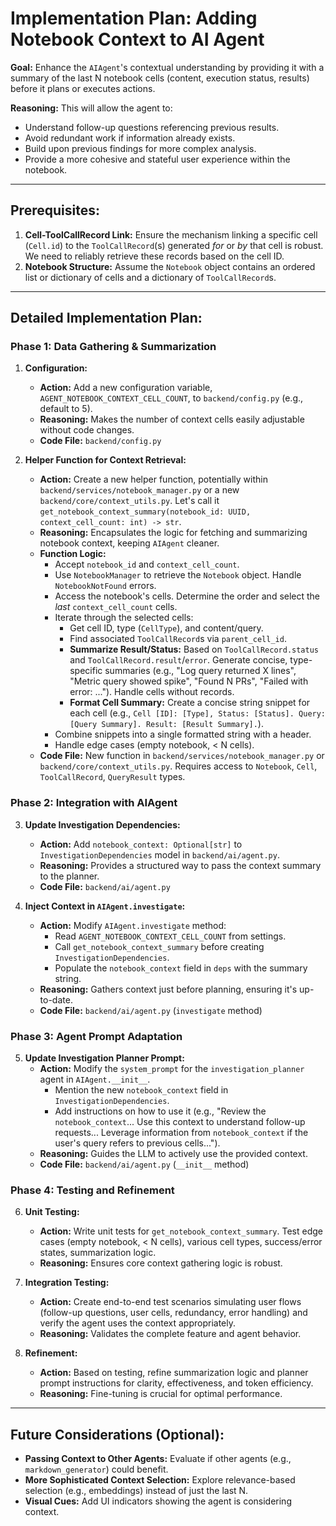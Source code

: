 # Implementation Plan: Adding Notebook Context to AI Agent

**Goal:** Enhance the `AIAgent`'s contextual understanding by providing it with a summary of the last N notebook cells (content, execution status, results) before it plans or executes actions.

**Reasoning:** This will allow the agent to:
*   Understand follow-up questions referencing previous results.
*   Avoid redundant work if information already exists.
*   Build upon previous findings for more complex analysis.
*   Provide a more cohesive and stateful user experience within the notebook.

---

## Prerequisites:

1.  **Cell-ToolCallRecord Link:** Ensure the mechanism linking a specific cell (`Cell.id`) to the `ToolCallRecord`(s) generated *for* or *by* that cell is robust. We need to reliably retrieve these records based on the cell ID.
2.  **Notebook Structure:** Assume the `Notebook` object contains an ordered list or dictionary of cells and a dictionary of `ToolCallRecord`s.

---

## Detailed Implementation Plan:

### Phase 1: Data Gathering & Summarization

1.  **Configuration:**
    *   **Action:** Add a new configuration variable, `AGENT_NOTEBOOK_CONTEXT_CELL_COUNT`, to `backend/config.py` (e.g., default to 5).
    *   **Reasoning:** Makes the number of context cells easily adjustable without code changes.
    *   **Code File:** `backend/config.py`

2.  **Helper Function for Context Retrieval:**
    *   **Action:** Create a new helper function, potentially within `backend/services/notebook_manager.py` or a new `backend/core/context_utils.py`. Let's call it `get_notebook_context_summary(notebook_id: UUID, context_cell_count: int) -> str`.
    *   **Reasoning:** Encapsulates the logic for fetching and summarizing notebook context, keeping `AIAgent` cleaner.
    *   **Function Logic:**
        *   Accept `notebook_id` and `context_cell_count`.
        *   Use `NotebookManager` to retrieve the `Notebook` object. Handle `NotebookNotFound` errors.
        *   Access the notebook's cells. Determine the order and select the *last* `context_cell_count` cells.
        *   Iterate through the selected cells:
            *   Get cell ID, type (`CellType`), and content/query.
            *   Find associated `ToolCallRecord`s via `parent_cell_id`.
            *   **Summarize Result/Status:** Based on `ToolCallRecord.status` and `ToolCallRecord.result`/`error`. Generate concise, type-specific summaries (e.g., "Log query returned X lines", "Metric query showed spike", "Found N PRs", "Failed with error: ..."). Handle cells without records.
            *   **Format Cell Summary:** Create a concise string snippet for each cell (e.g., `Cell [ID]: [Type], Status: [Status]. Query: [Query Summary]. Result: [Result Summary].`).
        *   Combine snippets into a single formatted string with a header.
        *   Handle edge cases (empty notebook, < N cells).
    *   **Code File:** New function in `backend/services/notebook_manager.py` or `backend/core/context_utils.py`. Requires access to `Notebook`, `Cell`, `ToolCallRecord`, `QueryResult` types.

### Phase 2: Integration with AIAgent

3.  **Update Investigation Dependencies:**
    *   **Action:** Add `notebook_context: Optional[str]` to `InvestigationDependencies` model in `backend/ai/agent.py`.
    *   **Reasoning:** Provides a structured way to pass the context summary to the planner.
    *   **Code File:** `backend/ai/agent.py`

4.  **Inject Context in `AIAgent.investigate`:**
    *   **Action:** Modify `AIAgent.investigate` method:
        *   Read `AGENT_NOTEBOOK_CONTEXT_CELL_COUNT` from settings.
        *   Call `get_notebook_context_summary` before creating `InvestigationDependencies`.
        *   Populate the `notebook_context` field in `deps` with the summary string.
    *   **Reasoning:** Gathers context just before planning, ensuring it's up-to-date.
    *   **Code File:** `backend/ai/agent.py` (`investigate` method)

### Phase 3: Agent Prompt Adaptation

5.  **Update Investigation Planner Prompt:**
    *   **Action:** Modify the `system_prompt` for the `investigation_planner` agent in `AIAgent.__init__`.
        *   Mention the new `notebook_context` field in `InvestigationDependencies`.
        *   Add instructions on how to use it (e.g., "Review the `notebook_context`... Use this context to understand follow-up requests... Leverage information from `notebook_context` if the user's query refers to previous cells...").
    *   **Reasoning:** Guides the LLM to actively use the provided context.
    *   **Code File:** `backend/ai/agent.py` (`__init__` method)

### Phase 4: Testing and Refinement

6.  **Unit Testing:**
    *   **Action:** Write unit tests for `get_notebook_context_summary`. Test edge cases (empty notebook, < N cells), various cell types, success/error states, summarization logic.
    *   **Reasoning:** Ensures core context gathering logic is robust.

7.  **Integration Testing:**
    *   **Action:** Create end-to-end test scenarios simulating user flows (follow-up questions, user cells, redundancy, error handling) and verify the agent uses the context appropriately.
    *   **Reasoning:** Validates the complete feature and agent behavior.

8.  **Refinement:**
    *   **Action:** Based on testing, refine summarization logic and planner prompt instructions for clarity, effectiveness, and token efficiency.
    *   **Reasoning:** Fine-tuning is crucial for optimal performance.

---

## Future Considerations (Optional):

*   **Passing Context to Other Agents:** Evaluate if other agents (e.g., `markdown_generator`) could benefit.
*   **More Sophisticated Context Selection:** Explore relevance-based selection (e.g., embeddings) instead of just the last N.
*   **Visual Cues:** Add UI indicators showing the agent is considering context. 
